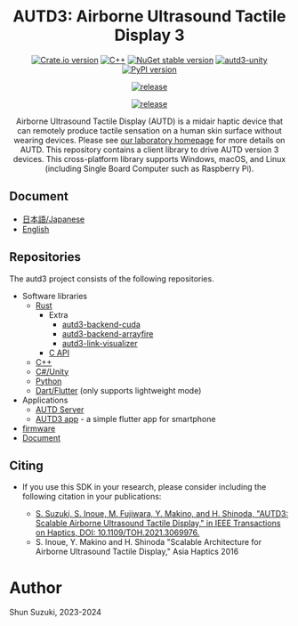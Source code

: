 <h1 align="center">
AUTD3: Airborne Ultrasound Tactile Display 3
</h1>

<div align="center">

[![Crate.io version](https://img.shields.io/crates/v/autd3)](https://crates.io/crates/autd3)
[![C++](https://img.shields.io/github/v/release/shinolab/autd3-cpp?label=C%2B%2B)](https://github.com/shinolab/autd3-cpp/releases/latest)
[![NuGet stable version](https://img.shields.io/nuget/v/autd3sharp)](https://nuget.org/packages/AUTD3Sharp)
[![autd3-unity](https://img.shields.io/npm/v/com.shinolab.autd3?label=autd3-unity)](https://www.npmjs.com/package/com.shinolab.autd3)
[![PyPI version](https://img.shields.io/pypi/v/pyautd3)](https://pypi.org/project/pyautd3/)

</div>
<div align="center">

[![release](https://img.shields.io/github/v/release/shinolab/autd3-server?label=AUTD3%20Server)](https://github.com/shinolab/autd3-server/releases/latest)

</div>

</div>
<div align="center">

[![release](https://img.shields.io/github/v/release/shinolab/autd3-firmware?label=firmware)](https://github.com/shinolab/autd3-firmware/releases/latest)

</div>

<p align="center">
Airborne Ultrasound Tactile Display (AUTD) is a midair haptic device that can remotely produce tactile sensation on a human skin surface without wearing devices.
Please see <a href="https://hapislab.org/en/airborne-ultrasound-tactile-display">our laboratory homepage</a> for more details on AUTD.
This repository contains a client library to drive AUTD version 3 devices.
This cross-platform library supports Windows, macOS, and Linux (including Single Board Computer such as Raspberry Pi).
</p>

## Document

* [日本語/Japanese](https://shinolab.github.io/autd3-doc/jp)
* [English](https://shinolab.github.io/autd3-doc/en)

## Repositories

The autd3 project consists of the following repositories.

- Software libraries
  - [Rust](https://github.com/shinolab/autd3-rs)
    - Extra
      - [autd3-backend-cuda](https://github.com/shinolab/autd3-backend-cuda)
      - [autd3-backend-arrayfire](https://github.com/shinolab/autd3-backend-arrayfire)
      - [autd3-link-visualizer](https://github.com/shinolab/autd3-link-visualizer)
    - [C API](https://github.com/shinolab/autd3-capi)
  - [C++](https://github.com/shinolab/autd3-cpp)
  - [C#/Unity](https://github.com/shinolab/AUTD3Sharp)
  - [Python](https://github.com/shinolab/pyautd3)
  - [Dart/Flutter](https://github.com/shinolab/autd3-dart) (only supports lightweight mode)
- Applications
  - [AUTD Server](https://github.com/shinolab/autd3-server)
  - [AUTD3 app](https://github.com/shinolab/autd3-app) - a simple flutter app for smartphone
- [firmware](https://github.com/shinolab/autd3-firmware)
- [Document](https://github.com/shinolab/autd3-doc)

## Citing

* If you use this SDK in your research, please consider including the following citation in your publications:

   * [S. Suzuki, S. Inoue, M. Fujiwara, Y. Makino, and H. Shinoda, "AUTD3: Scalable Airborne Ultrasound Tactile Display," in IEEE Transactions on Haptics, DOI: 10.1109/TOH.2021.3069976.](https://ieeexplore.ieee.org/document/9392322)
   * S. Inoue, Y. Makino and H. Shinoda "Scalable Architecture for Airborne Ultrasound Tactile Display," Asia Haptics 2016

# Author

Shun Suzuki, 2023-2024
